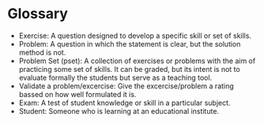 # Glossary

- Exercise: A question designed to develop a specific skill or set of skills.
- Problem: A question in which the statement is clear, but the solution method is not.  
- Problem Set (pset): A collection of exercises or problems with the aim of practicing some set of skills. It can be graded, but its intent is not to evaluate formally the students but serve as a teaching tool.
- Validate a problem/excercise: Give the excercise/problem a rating bassed on how well formulated it is.
- Exam: A test of student knowledge or skill in a particular subject.
- Student: Someone who is learning at an educational institute.

